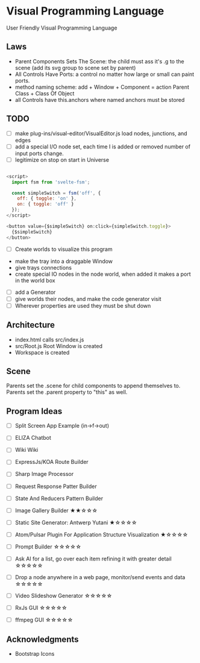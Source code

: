 # Visual Programming Language
User Friendly Visual Programming Language

## Laws
- Parent Components Sets The Scene: the child must ass it's .g to the scene (add its svg group to scene set by parent)
- All Controls Have Ports: a control no matter how large or small can paint ports.
- method naming scheme: add + Window + Component = action Parent Class + Class Of Object
- all Controls have this.anchors where named anchors must be stored
## TODO

- [ ] make plug-ins/visual-editor/VisualEditor.js load nodes, junctions, and edges
- [ ] add a special I/O node set, each time I is added or removed number of input ports change.
- [ ] legitimize on stop on start in Universe

```JavaScript

<script>
  import fsm from 'svelte-fsm';

  const simpleSwitch = fsm('off', {
    off: { toggle: 'on' },
    on: { toggle: 'off' }
  });
</script>

<button value={$simpleSwitch} on:click={simpleSwitch.toggle}>
  {$simpleSwitch}
</button>

```

- [ ] Create worlds to visualize this program

- make the tray into a draggable Window
- give trays connections
- create special IO nodes in the node world, when added it makes a port in the world box

- [ ] add a Generator
- [ ] give worlds their nodes, and make the code generator visit
- [ ] Wherever properties are used they must be shut down

## Architecture

  - index.html calls src/index.js
  - src/Root.js Root Window is created
  - Workspace is created

## Scene

  Parents set the .scene for child components to append themselves to.
  Parents set the .parent property to "this" as well.

## Program Ideas

- [ ] Split Screen App Example (in->f->out)
- [ ] ELIZA Chatbot
- [ ] Wiki Wiki
- [ ] ExpressJs/KOA Route Builder
- [ ] Sharp Image Processor
- [ ] Request Response Patter Builder
- [ ] State And Reducers Pattern Builder
- [ ] Image Gallery Builder ★★☆☆☆
- [ ] Static Site Generator: Antwerp Yutani ★☆☆☆☆
- [ ] Atom/Pulsar Plugin For Application Structure Visualization ★☆☆☆☆
- [ ] Prompt Builder ☆☆☆☆☆
- [ ] Ask AI for a list, go over each item refining it with greater detail ☆☆☆☆☆
- [ ] Drop a node anywhere in a web page, monitor/send events and data ☆☆☆☆☆
- [ ] Video Slideshow Generator ☆☆☆☆☆
- [ ] RxJs GUI ☆☆☆☆☆
- [ ] ffmpeg GUI ☆☆☆☆☆


## Acknowledgments

- Bootstrap Icons
